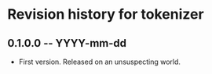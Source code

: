 # Revision history for tokenizer

## 0.1.0.0 -- YYYY-mm-dd

* First version. Released on an unsuspecting world.
